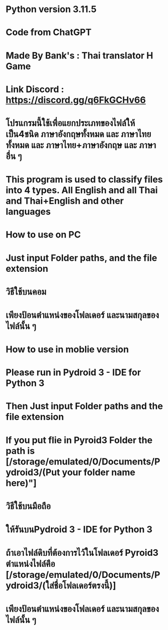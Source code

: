# Python version 3.11.5
# Code from ChatGPT
# Made By Bank's : Thai translator H Game
# Link Discord : https://discord.gg/q6FkGCHv66

# โปรแกรมนี้ใช้เพื่อแยกประเภทของไฟล์ให้เป็น4ชนิด ภาษาอังกฤษทั้งหมด และ ภาษาไทยทั้งหมด และ  ภาษาไทย+ภาษาอังกฤษ และ ภาษาอื่น ๆ 
# This program is used to classify files into 4 types. All English and all Thai and Thai+English and other languages

# How to use on PC
# Just input Folder paths, and the file extension

# วิธีใช้บนคอม
# เพียงป้อนตำแหน่งของโฟลเดอร์ และนามสกุลของไฟล์นั้น ๆ 

# How to use in moblie version
# Please run in Pydroid 3 - IDE for Python 3
# Then Just input Folder paths and the file extension
# If you put flie in Pyroid3 Folder the path is [/storage/emulated/0/Documents/Pydroid3/(Put your folder name here)"]

# วิธีใช้บนมือถือ
# ให้รันบนPydroid 3 - IDE for Python 3
# ถ้าเอาไฟล์ดิบที่ต้องการไว้ในโฟลเดอร์  Pyroid3 ตำแหน่งไฟล์คือ [/storage/emulated/0/Documents/Pydroid3/(ใส่ชื่อโฟลเดอร์ตรงนี้)]
# เพียงป้อนตำแหน่งของโฟลเดอร์ และนามสกุลของไฟล์นั้น ๆ 
